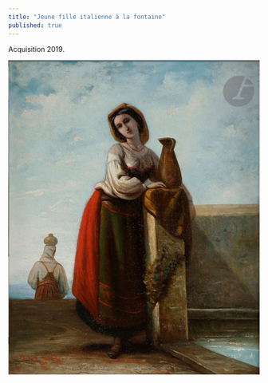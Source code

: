 ```yaml
---
title: "Jeune fille italienne à la fontaine"
published: true
---
```


Acquisition 2019.

![Jeune fille italienne à la fontaine](/fichiers/oeuvres/2019-le-secq-des-tournelles-jeune-fille-italienne-a-la-fontaine.jpg)
